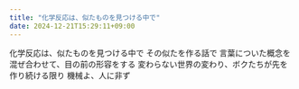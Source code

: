 ```yaml
---
title: "化学反応は、似たものを見つける中で"
date: 2024-12-21T15:29:11+09:00
---
```

化学反応は、似たものを見つける中で
その似たを作る話で
言葉についた概念を混ぜ合わせて、目の前の形容をする
変わらない世界の変わり、ボクたちが先を作り続ける限り
機械よ、人に非ず
